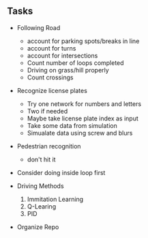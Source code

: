 ## Tasks
- Following Road
  - account for parking spots/breaks in line
  - account for turns
  - account for intersections
  - Count number of loops completed
  - Driving on grass/hill properly
  - Count crossings

- Recognize license plates
  - Try one network for numbers and letters
  - Two if needed
  - Maybe take license plate index as input 
  - Take some data from simulation
  - Simualate data using screw and blurs

- Pedestrian recognition
  - don't hit it

- Consider doing inside loop first

- Driving Methods
  1. Immitation Learning
  2. Q-Learing
  3. PID

- Organize Repo
